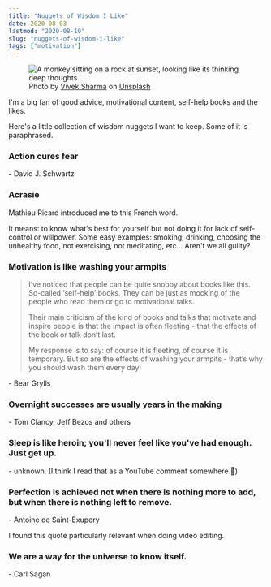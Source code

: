 ```yaml
---
title: "Nuggets of Wisdom I Like"
date: 2020-08-03
lastmod: "2020-08-10"
slug: "nuggets-of-wisdom-i-like"
tags: ["motivation"]
---
```


<figure>
  <picture>
  <source 
    srcset='/images/posts/wisdom/thinking_monkey.avif'
    type="image/avif"
  >
  <source 
    srcset='/images/posts/wisdom/thinking_monkey.webp'
    type="image/webp"
  >
  <img 
    src='/images/posts/wisdom/thinking_monkey.png' 
    alt='A monkey sitting on a rock at sunset, looking like its thinking deep thoughts.' 
  >
  </picture>  
  <figcaption>
    <span>Photo by <a href="https://unsplash.com/@vivekxr?utm_source=unsplash&amp;utm_medium=referral&amp;utm_content=creditCopyText">Vivek Sharma</a> on <a href="https://unsplash.com/s/photos/old-wise-monkey?utm_source=unsplash&amp;utm_medium=referral&amp;utm_content=creditCopyText">Unsplash</a></span>
  </figcaption>
</figure>

I'm a big fan of good advice, motivational content, self-help books and the likes.

Here's a little collection of wisdom nuggets I want to keep. Some of it is paraphrased.

### Action cures fear 
\- David J. Schwartz

### Acrasie
Mathieu Ricard introduced me to this French word.

It means: to know what's best for yourself but not doing it for lack of self-control or willpower.
Some easy examples: smoking, drinking, choosing the unhealthy food, not exercising, not meditating, etc... Aren't we all guilty?

### Motivation is like washing your armpits
> I’ve noticed that people can be quite snobby about books like this. So-called ‘self-help’ books. They can be just as mocking of the people who read them or go to motivational talks.
>
> Their main criticism of the kind of books and talks that motivate and inspire people is that the impact is often fleeting - that the effects of the book or talk don’t last.
>
> My response is to say: of course it is fleeting, of course it is temporary. But so are the effects of washing your armpits - that’s why you should wash them every day!

\- Bear Grylls

### Overnight successes are usually years in the making
\- Tom Clancy, Jeff Bezos and others

### Sleep is like heroin; you'll never feel like you've had enough. Just get up.
\- unknown. (I think I read that as a YouTube comment somewhere 🤔)

### Perfection is achieved not when there is nothing more to add, but when there is nothing left to remove.
\- Antoine de Saint-Exupery

I found this quote particularly relevant when doing video editing.

### We are a way for the universe to know itself.
\- Carl Sagan